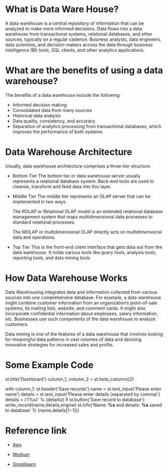 # What is Data Ware House?

A data warehouse is a central repository of information that can be analyzed to make more informed decisions. Data flows into a data warehouse from transactional systems, relational databases, and other sources, typically on a regular cadence. Business analysts, data engineers,  data scientists, and decision-makers access the data through business intelligence (BI) tools, SQL clients, and other analytics applications.

# What are the benefits of using a data warehouse?
The benefits of a data warehouse include the following:

* Informed decision making
* Consolidated data from many sources
* Historical data analysis
* Data quality, consistency, and accuracy
* Separation of analytics processing from transactional databases, which improves the performance of both systems

# Data Warehouse Architecture
Usually, data warehouse architecture comprises a three-tier structure.

* Bottom Tier
The bottom tier or data warehouse server usually represents a relational database system. Back-end tools are used to cleanse, transform and feed data into this layer. 

* Middle Tier
The middle tier represents an OLAP server that can be implemented in two ways. 

   The ROLAP or Relational OLAP model is an extended relational database management system that maps multidimensional data processes to standard relational processes. 

  The MOLAP or multidimensional OLAP directly acts on multidimensional data and operations.

* Top Tier
This is the front-end client interface that gets data out from the data warehouse. It holds various tools like query tools, analysis tools, reporting tools, and data mining tools

# How Data Warehouse Works
Data Warehousing integrates data and information collected from various sources into one comprehensive database. For example, a data warehouse might combine customer information from an organization’s point-of-sale systems, its mailing lists, website, and comment cards. It might also incorporate confidential information about employees, salary information, etc. Businesses use such components of the data warehouse to analyze customers. 

Data mining is one of the features of a data warehouse that involves looking for meaningful data patterns in vast volumes of data and devising innovative strategies for increased sales and profits. 

# Some Example Code 

st.title('Dashboard')
column_1, column_2 = st.beta_columns(2)

with column_1:
    st.header('Save records')
    name = st.text_input('Please enter name')
    details = st.text_input('Please enter details (separated by comma)')
    details = ('{%s}' % (details))
    if st.button('Save record to database'):
        write_record(name,details,engine)
        st.info('Name: **%s** and details: **%s** saved to database' % (name,details[1:-1]))


# Reference link

* [Aws](https://aws.amazon.com/data-warehouse/#:~:text=A%20data%20warehouse%20is%20a,typically%20on%20a%20regular%20cadence.) 

* [Medium](https://towardsdatascience.com/building-a-data-warehouse-in-python-using-postgresql-f10dce22e3aa)

* [Simplilearn](https://www.simplilearn.com/data-warehouse-article)

